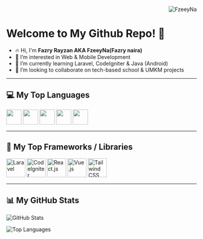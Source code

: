<!-- View counter -->
<p align="right">
  <img src="https://komarev.com/ghpvc/?username=FzeeyNa&label=Profile%20views&color=0e75b6&style=flat" alt="FzeeyNa" />
</p>

# Welcome to My Github Repo! 👋

- 🔥 Hi, I'm **Fazry Rayzan AKA FzeeyNa(Fazry naira)**
- 👀 I’m interested in Web & Mobile Development
- 🌱 I’m currently learning Laravel, CodeIgniter & Java (Android)
- 💬 I’m looking to collaborate on tech-based school & UMKM projects

---

## 💻 My Top Languages
<p>
  <img src="https://cdn.jsdelivr.net/gh/devicons/devicon/icons/html5/html5-original.svg" width="40" />
  <img src="https://cdn.jsdelivr.net/gh/devicons/devicon/icons/css3/css3-original.svg" width="40" />
  <img src="https://cdn.jsdelivr.net/gh/devicons/devicon/icons/javascript/javascript-original.svg" width="40" />
  <img src="https://cdn.jsdelivr.net/gh/devicons/devicon/icons/php/php-original.svg" width="40" />
  <img src="https://cdn.jsdelivr.net/gh/devicons/devicon/icons/mysql/mysql-original.svg" width="40" />
</p>

---

## 🧩 My Top Frameworks / Libraries
<p>
  <img src="https://laravel.com/img/logomark.min.svg" width="50" title="Laravel" />
  <img src="https://cdn.jsdelivr.net/gh/devicons/devicon/icons/codeigniter/codeigniter-plain.svg" width="50" title="CodeIgniter" />
  <img src="https://cdn.jsdelivr.net/gh/devicons/devicon/icons/react/react-original.svg" width="50" title="React.js" />
  <img src="https://cdn.jsdelivr.net/gh/devicons/devicon/icons/vuejs/vuejs-original.svg" width="50" title="Vue.js" />
  <img src="https://www.vectorlogo.zone/logos/tailwindcss/tailwindcss-icon.svg" width="50" title="Tailwind CSS" />
</p>

---

## 📊 My GitHub Stats

<p>
  <img src="https://github-readme-stats.vercel.app/api?username=FzeeyNa&show_icons=true&theme=radical" alt="GitHub Stats"/>
</p>
<p>
  <img src="https://github-readme-stats.vercel.app/api/top-langs/?username=FzeeyNa&layout=compact&theme=radical" alt="Top Languages"/>
</p>
